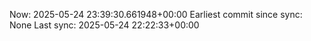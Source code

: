 Now: 2025-05-24 23:39:30.661948+00:00 Earliest commit since sync: None Last sync: 2025-05-24 22:22:33+00:00
